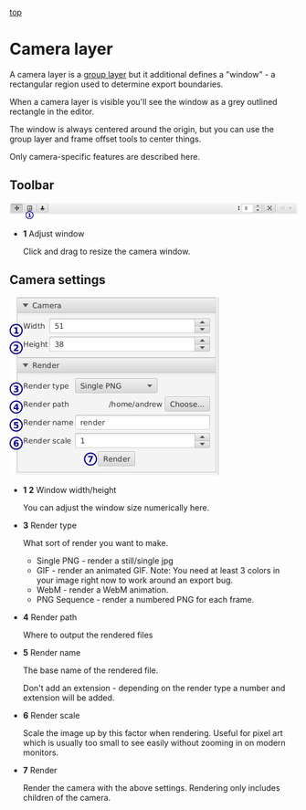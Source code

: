 [top](mainwindow.md)

# Camera layer

A camera layer is a [group layer](group_layer.md) but it additional defines a "window" - a rectangular region used to determine export boundaries.

When a camera layer is visible you'll see the window as a grey outlined rectangle in the editor.

The window is always centered around the origin, but you can use the group layer and frame offset tools to center things.

Only camera-specific features are described here.

## Toolbar

![Toolbar](cameratoolbar.jpg)

* **1** Adjust window

   Click and drag to resize the camera window.

## Camera settings

![Camera settings](camerasettings.jpg)

* **1** **2** Window width/height

   You can adjust the window size numerically here.

* **3** Render type

   What sort of render you want to make.

   * Single PNG - render a still/single jpg
   * GIF - render an animated GIF.  Note: You need at least 3 colors in your image right now to work around an export bug.
   * WebM - render a WebM animation.
   * PNG Sequence - render a numbered PNG for each frame.

* **4** Render path

   Where to output the rendered files

* **5** Render name

   The base name of the rendered file.

   Don't add an extension - depending on the render type a number and extension will be added.

* **6** Render scale

   Scale the image up by this factor when rendering.  Useful for pixel art which is usually too small to see easily without zooming in on modern monitors.

* **7** Render

   Render the camera with the above settings.  Rendering only includes children of the camera.

